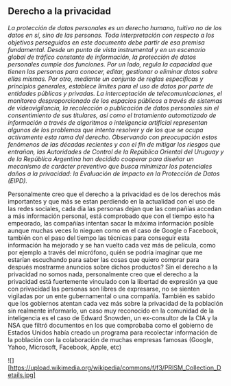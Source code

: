 ## Derecho a la privacidad

_La protección de datos personales es un derecho humano, tuitivo no de los datos en sí, sino de las personas. Toda interpretación con respecto a los objetivos perseguidos en este documento debe partir de esa premisa fundamental.
Desde un punto de vista instrumental y en un escenario global de tráfico constante de información, la protección de datos personales cumple dos funciones. Por un lado, regula la capacidad que tienen las personas para conocer, editar, gestionar o eliminar datos sobre ellas mismas. Por otro, mediante un conjunto de reglas específicas y principios generales, establece límites para el uso de datos por parte de entidades públicas y privadas.
La interceptación de telecomunicaciones, el monitoreo desproporcionado de los espacios públicos a través de sistemas de videovigilancia, la recolección o publicación de datos personales sin el consentimiento de sus titulares, así como el tratamiento automatizado de información a través de algoritmos o inteligencia artificial representan algunos de los problemas que intenta resolver y de los que se ocupa activamente esta rama del derecho.
Observando con preocupación estos fenómenos de las décadas recientes y con el fin de mitigar los riesgos que entrañan, las Autoridades de Control de la República Oriental del Uruguay y de la República Argentina han decidido cooperar para diseñar un mecanismo de carácter preventivo que busca minimizar los potenciales daños a la privacidad: la Evaluación de Impacto en la Protección de Datos (EIPD)._ 

Personalmente creo que el derecho a la privacidad es de los derechos más importantes y que más se estan perdiendo en la actualidad con el uso de las redes sociales, cada día las personas dejan que las compañías accedan a más información personal, está comprobado que con el tiempo esto ha empeorado, las compañías intentan sacar la máxima información posible aunque muchas veces lo nieguen como en el caso de Google o Facebook, también con el paso del tiempo las técnicas para conseguir esta información ha mejorado y se han vuelto cada vez más de película, como por ejemplo a través del micrófono, quién se podría imaginar que me estarían escuchando para saber las cosas que quiero comprar para después mostrarme anuncios sobre dichos productos? 
Sin el derecho a la privacidad no somos nada, personalmente creo que el derecho a la privacidad está fuertemente vinculado con la libertad de expresión ya que con privacidad las personas son libres de expresarse, no se sienten vigiladas por un ente gubernamental o una compañía. 
También es sabido que los gobiernos atentan cada vez más sobre la privacidad de la población sin realmente informarlo, un caso muy reconocido en la comunidad de la inteligencia es el caso de Edward Snowden, un ex-consultor de la CIA y la NSA que filtró documentos en los que comprobaba como el gobierno de Estados Unidos había creado un programa para recolectar información de la población con la colaboración de muchas empresas famosas (Google, Yahoo, Microsoft, Facebook, Apple, etc)

![][https://upload.wikimedia.org/wikipedia/commons/f/f3/PRISM_Collection_Details.jpg]

